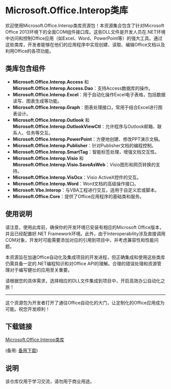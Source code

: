 # Microsoft.Office.Interop类库

欢迎使用Microsoft.Office.Interop类库资源包！本资源集合包含了针对Microsoft Office 2013环境下的全面COM组件接口库。这些DLL文件是开发人员在.NET环境中访问和控制Office应用（如Excel、Word、PowerPoint等）的强大工具。通过这些类库，开发者能够在他们的应用程序中实现创建、读取、编辑Office文档以及利用Office的各项功能。

## 类库包含组件

- **Microsoft.Office.Interop.Access** 和 **Microsoft.Office.Interop.Access.Dao**：支持Access数据库的操作。
- **Microsoft.Office.Interop.Excel**：用于自动化操作Excel电子表格，包括数据读写、图表生成等功能。
- **Microsoft.Office.Interop.Graph**：图表处理接口，常用于结合Excel进行图表设计。
- **Microsoft.Office.Interop.Outlook** 和 **Microsoft.Office.Interop.OutlookViewCtl**：允许程序与Outlook邮箱、联系人、任务等交互。
- **Microsoft.Office.Interop.PowerPoint**：方便地创建、修改PPT演示文稿。
- **Microsoft.Office.Interop.Publisher**：针对Publisher文档的编程控制。
- **Microsoft.Office.Interop.SmartTag**：智能标签处理，增强文档交互性。
- **Microsoft.Office.Interop.Visio** 和 **Microsoft.Office.Interop.Visio.SaveAsWeb**：Visio图形和网页转换的支持。
- **Microsoft.Office.Interop.VisOcx**：Visio ActiveX控件的交互。
- **Microsoft.Office.Interop.Word**：Word文档的高级操作接口。
- **Microsoft.Vbe.Interop**：与VBA工程进行交互，适用于自定义宏或脚本。
- **Microsoft.Office.Core**：提供了Office应用程序的基础类和服务。

## 使用说明

请注意，使用此库前，确保你的开发环境已安装有相应的Microsoft Office版本，并且已经配置好.NET Framework环境。此外，由于Interoperability涉及直接调用COM对象，开发时可能需要添加对应的引用到项目中，并考虑兼容性和性能问题。

本资源旨在加速Office自动化及集成项目的开发进程，但正确集成和使用这些类库仍需具备一定的.NET编程知识和对Office API的理解。合理的错误处理和资源管理对于编写健壮的应用至关重要。

请根据您的具体需求，选择相应的DLL文件集成到项目中，开启高效办公自动化之旅！

---

这个资源包为开发者打开了通往Office自动化的大门，让定制化的Office应用成为可能。祝您开发顺利！

## 下载链接
[Microsoft.Office.Interop类库](https://pan.quark.cn/s/85233578fcfe) 

(备用: [备用下载](https://pan.baidu.com/s/1AKXfoxAfh2X5M3YunWbV9Q?pwd=ob91))

## 说明

该仓库仅用于学习交流，请勿用于商业用途。
